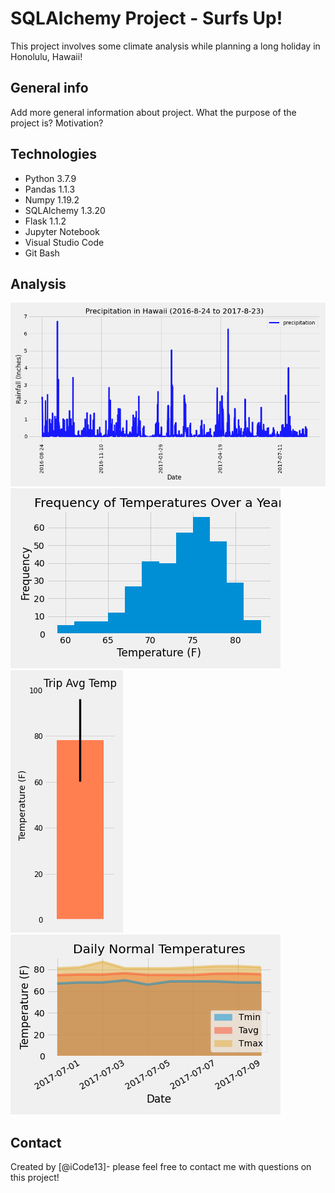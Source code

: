 # SQLAlchemy Project - Surfs Up!
This project involves some climate analysis while planning a long holiday in Honolulu, Hawaii!

## General info
Add more general information about project. What the purpose of the project is? Motivation?

## Technologies
- Python 3.7.9
- Pandas 1.1.3
- Numpy 1.19.2
- SQLAlchemy 1.3.20
- Flask 1.1.2
- Jupyter Notebook
- Visual Studio Code
- Git Bash

## Analysis

![Precipitation_Bar](./Images/precipitation.png)
![Temperature_Histogram](./Images/tobs_histogram.png)
![Trip_Avg_Temp](./Images/avg_temp_bar.png)
![Area Plot of Daily Normal Temperatures](./Images/area_plot_daily_normals.png)

## Contact
Created by [@iCode13]- please feel free to contact me with questions on this project!
